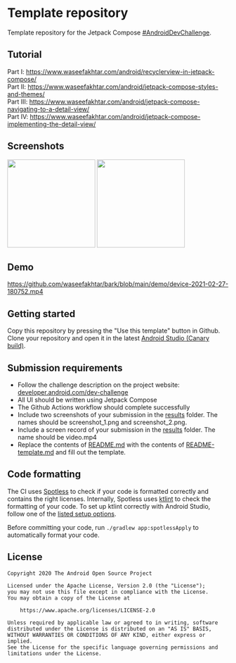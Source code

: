 # Template repository

Template repository for the Jetpack Compose [#AndroidDevChallenge](https://developer.android.com/dev-challenge).

## Tutorial
Part I: https://www.waseefakhtar.com/android/recyclerview-in-jetpack-compose/ </br>
Part II: https://www.waseefakhtar.com/android/jetpack-compose-styles-and-themes/ </br>
Part III: https://www.waseefakhtar.com/android/jetpack-compose-navigating-to-a-detail-view/ </br>
Part IV: https://www.waseefakhtar.com/android/jetpack-compose-implementing-the-detail-view/

## Screenshots

<img src="https://github.com/waseefakhtar/bark/blob/main/screenshots/device-2021-02-27-190633.png?raw=true" width="200"/> <img src="https://github.com/waseefakhtar/bark/blob/main/screenshots/device-2021-02-27-190647.png?raw=true" width="200"/>

## Demo

https://github.com/waseefakhtar/bark/blob/main/demo/device-2021-02-27-180752.mp4

## Getting started
Copy this repository by pressing the "Use this template" button in Github.
Clone your repository and open it in the latest [Android Studio (Canary build)](https://developer.android.com/studio/preview).

## Submission requirements
- Follow the challenge description on the project website: [developer.android.com/dev-challenge](https://developer.android.com/dev-challenge)
- All UI should be written using Jetpack Compose
- The Github Actions workflow should complete successfully
- Include two screenshots of your submission in the [results](results) folder. The names should be
  screenshot_1.png and screenshot_2.png.
- Include a screen record of your submission in the [results](results) folder. The name should be
  video.mp4
- Replace the contents of [README.md](README.md) with the contents of [README-template.md](README-template.md) and fill out the template.

## Code formatting
The CI uses [Spotless](https://github.com/diffplug/spotless) to check if your code is formatted correctly and contains the right licenses.
Internally, Spotless uses [ktlint](https://github.com/pinterest/ktlint) to check the formatting of your code.
To set up ktlint correctly with Android Studio, follow one of the [listed setup options](https://github.com/pinterest/ktlint#-with-intellij-idea).

Before committing your code, run `./gradlew app:spotlessApply` to automatically format your code.

## License
```
Copyright 2020 The Android Open Source Project

Licensed under the Apache License, Version 2.0 (the "License");
you may not use this file except in compliance with the License.
You may obtain a copy of the License at

    https://www.apache.org/licenses/LICENSE-2.0

Unless required by applicable law or agreed to in writing, software
distributed under the License is distributed on an "AS IS" BASIS,
WITHOUT WARRANTIES OR CONDITIONS OF ANY KIND, either express or implied.
See the License for the specific language governing permissions and
limitations under the License.
```
